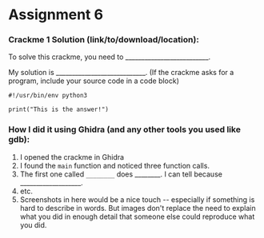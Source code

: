 # Assignment 6

### Crackme 1 Solution (link/to/download/location):

To solve this crackme, you need to __________________________.

My solution is ____________________________. (If the crackme asks for a program, include your source code in a code block)

```
#!/usr/bin/env python3

print("This is the answer!")
```


### How I did it using Ghidra (and any other tools you used like gdb):

1. I opened the crackme in Ghidra
2. I found the `main` function and noticed three function calls.
3. The first one called `________` does ________. I can tell because ___________________.
4. etc.
5. Screenshots in here would be a nice touch -- especially if something is hard to describe in words. But images don't replace the need to explain what you did in enough detail that someone else could reproduce what you did.
